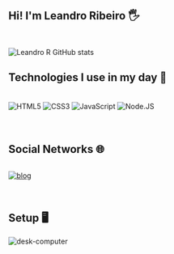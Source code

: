 ## Hi! I'm Leandro Ribeiro 🖐️<br/><br/>

![Leandro R GitHub stats](https://github-readme-stats.vercel.app/api?username=Ribeiro-le&show_icons=true&theme=highcontrast)

##  Technologies I use in my day 🚀

<div style="display: inline-block"><br/>
    <img src="https://img.shields.io/badge/HTML5-E34F26?style=for-the-badge&logo=html5&logoColor=white" alt="HTML5" align="center"></img>
    <img src="https://img.shields.io/badge/CSS3-1572B6?style=for-the-badge&logo=css3&logoColor=white" alt="CSS3" align="center"></img>
    <img src="https://img.shields.io/badge/JavaScript-323330?style=for-the-badge&logo=javascript&logoColor=F7DF1E" alt="JavaScript" align="center"></img>
    <img src="https://img.shields.io/badge/Node.js-43853D?style=for-the-badge&logo=node.js&logoColor=white" alt="Node.JS" align="center"></img>
    
</div><br/><br/><br/>

## Social Networks 🌐
<div style="display: inline-block">

[![blog](https://img.shields.io/badge/Instagram-E4405F?style=for-the-badge&logo=instagram&logoColor=white)](https://www.instagram.com/_leassis6/)

</div><br/><br/>

## Setup 🖥️
<div>
<img src="https://img.shields.io/badge/AMD-Ryzen_7_3800X-ED1C24?style=for-the-badge&logo=amd&logoColor=white" alt="desk-computer">
</div><br/><br/><br/>
